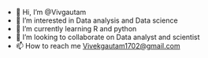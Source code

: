 - 👋 Hi, I’m @Vivgautam
- 👀 I’m interested in Data analysis and Data science
- 🌱 I’m currently learning R and python
- 💞️ I’m looking to collaborate on Data analyst and scientist
- 📫 How to reach me Vivekgautam1702@gmail.com

<!---
Vivgautam/Vivgautam is a ✨ special ✨ repository because its `README.md` (this file) appears on your GitHub profile.
You can click the Preview link to take a look at your changes.
--->
